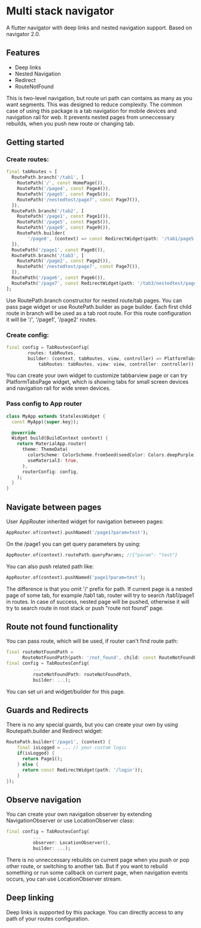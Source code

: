 # Multi stack navigator

A flutter navigator with deep links and nested navigation support. 
Based on navigator 2.0.

## Features

* Deep links
* Nested Navigation
* Redirect
* RouteNotFound

This is two-level navigation, but route uri path can contains as many as you want segments. This was designed to reduce complexity. The common case of using this package is a tab navigation for mobile devices and navigation rail for web. It prevents nested pages from unneccessary rebuilds, when you push new route or changing tab.

## Getting started

### Create routes: 

```dart
final tabRoutes = [
  RoutePath.branch('/tab1', [
    RoutePath('/', const HomePage()),
    RoutePath('/page4', const Page4()),
    RoutePath('/page5', const Page5()),
    RoutePath('/nestedtest/page7', const Page7()),
  ]),
  RoutePath.branch('/tab2', [
    RoutePath('/page1', const Page1()),
    RoutePath('/page5', const Page5()),
    RoutePath('/page9', const Page9()),
    RoutePath.builder(
        '/page8', (context) => const RedirectWidget(path: '/tab1/page5'))
  ]),
  RoutePath('/page1', const Page8()),
  RoutePath.branch('/tab3', [
    RoutePath('/page2', const Page2()),
    RoutePath('/nestedtest/page7', const Page7()),
  ]),
  RoutePath('/page6', const Page6()),
  RoutePath('/page7', const RedirectWidget(path: '/tab3/nestedtest/page7')),
];
```
Use RoutePath.branch constructor for nested route/tab pages. You can pass page widget or use RoutePath.builder as page builder. Each first child route in branch will be used as a tab root route. For this route configuration it will be '/', '/page1', '/page2' routes.

### Create config:

```dart
final config = TabRoutesConfig(
        routes: tabRoutes,     
        builder: (context, tabRoutes, view, controller) => PlatformTabsPage(
            tabRoutes: tabRoutes, view: view, controller: controller));
```

You can create your own widget to customize tabbarview page or can try PlatformTabsPage widget, which is showing tabs for small screen devices and navigation rail for wide sreen devices.  

### Pass config to App router

```dart
class MyApp extends StatelessWidget {
  const MyApp({super.key});

  @override
  Widget build(BuildContext context) {
    return MaterialApp.router(
      theme: ThemeData(
        colorScheme: ColorScheme.fromSeed(seedColor: Colors.deepPurple),
        useMaterial3: true,
      ),
      routerConfig: config,
    );
  }
}

```

## Navigate between pages

User AppRouter inherited widget for navigation between pages:

```dart
AppRouter.of(context).pushNamed('/page1?param=test');
```

On the /page1 you can get query parameters by using: 

```dart
AppRouter.of(context).routePath.queryParams; //{"param": "test"}
```

You can also push related path like:

```dart
AppRouter.of(context).pushNamed('page1?param=test');
```

The difference is that you omit '/' prefix for path. If current page is a nested page of some tab, for example /tab1 tab, router will try to search /tab1/page1 in routes. In case of success, nested page will be pushed, otherwise it will try to search route in root stack or push "route not found" page.

## Route not found functionality

You can pass route, which will be used, if router can't find route path:

```dart
final routeNotFoundPath =
      RouteNotFoundPath(path: '/not_found', child: const RouteNotFoundPage());
final config = TabRoutesConfig(
          ...
          routeNotFoundPath: routeNotFoundPath,
          builder: ...);
```

You can set uri and widget/builder for this page.


## Guards and Redirects

There is no any special guards, but you can create your own by using Routepath.builder and Redirect widget:

```dart
RoutePath.builder('/page1', (context) {
    final isLogged = ... // your custom logic
    if(isLogged) {
      return Page1();
    } else {
      return const RedirectWidget(path: '/login'));
    }
});
```

## Observe navigation

You can create your own navigation observer by extending NavigationObserver or use LocationObserver class: 

```dart
final config = TabRoutesConfig(
          ...
          observer: LocationObserver(),
          builder: ...);
```

There is no unneccessary rebuilds on current page when you push or pop other route, or switching to another tab. But if you want to rebuild something or run some callback on current page, when navigation events occurs, you can use LocationObserver stream.

## Deep linking

Deep links is supported by this package. You can directly access to any path of your routes configuration. 


